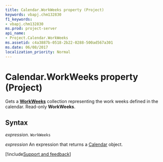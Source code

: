 ```yaml
---
title: Calendar.WorkWeeks property (Project)
keywords: vbapj.chm132830
f1_keywords:
- vbapj.chm132830
ms.prod: project-server
api_name:
- Project.Calendar.WorkWeeks
ms.assetid: c4a3887b-0518-2b22-0288-500ad567a301
ms.date: 06/08/2017
localization_priority: Normal
---
```



# Calendar.WorkWeeks property (Project)

Gets a  **[WorkWeeks](Project.Year.md)** collection representing the work weeks defined in the calendar. Read-only **WorkWeeks**.


## Syntax

_expression_. `WorkWeeks`

 _expression_ An expression that returns a [Calendar](./Project.Calendar.md) object.

[!include[Support and feedback](~/includes/feedback-boilerplate.md)]